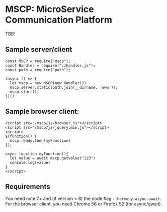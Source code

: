 # MSCP: MicroService Communication Platform

TBD!

## Sample server/client
```
const MSCP = require("mscp");
const Handler = require("./handler.js");
const path = require("path");

(async () => {
  let mscp = new MSCP(new Handler())
  mscp.server.static(path.join(__dirname, 'www'));
  mscp.start();
})()
```

## Sample browser client:

```
<script src="/mscp/js/browser.js"></script>
<script src="/mscp/js/jquery.min.js"></script>
<script>
$(function() {
  mscp.ready.then(myFunction)
});

async function myFunction(){
  let value = await mscp.getValue("123")
  console.log(value)
}
</script>
```

## Requirements

You need note 7+ and (if version < 8) the node flag ```--harmony-async-await```.
For the browser client, you need Chrome 56 or Firefox 52 (for async/await).
